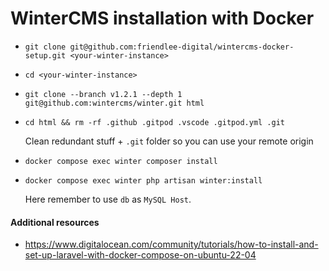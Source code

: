 # WinterCMS installation with Docker 

- `git clone git@github.com:friendlee-digital/wintercms-docker-setup.git <your-winter-instance>`
- `cd <your-winter-instance>`
- `git clone --branch v1.2.1 --depth 1 git@github.com:wintercms/winter.git html`
- `cd html && rm -rf .github .gitpod .vscode .gitpod.yml .git`
  
  Clean redundant stuff + `.git` folder so you can use your remote origin
- `docker compose exec winter composer install`
- `docker compose exec winter php artisan winter:install`
  
  Here remember to use `db` as `MySQL Host`.

#### Additional resources
- https://www.digitalocean.com/community/tutorials/how-to-install-and-set-up-laravel-with-docker-compose-on-ubuntu-22-04
